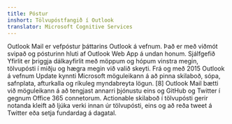 ```yaml
---
title: Póstur
inshort: Tölvupóstfangið í Outlook
translator: Microsoft Cognitive Services
---
```


Outlook Mail er vefpóstur þáttarins Outlook á vefnum. Það er með viðmót svipað og pósturinn hluti af Outlook Web App á undan honum. Sjálfgefið Yfirlit er þriggja dálkayfirlit með möppum og hópum vinstra megin, tölvupósti í miðju og hægra megin við valið skeyti. Frá og með 2015 Outlook á vefnum Update kynnti Microsoft möguleikann á að pinna skilaboð, sópa, safnplata, afturkalla og ríkuleg myndabreyta lögun. [8] Outlook Mail bætti við möguleikann á að tengjast annarri þjónustu eins og GitHub og Twitter í gegnum Office 365 connetorum. Actionable skilaboð í tölvupósti gerir notanda kleift að ljúka verki innan úr tölvupósti, eins og að reða tweet á Twitter eða setja fundardag á dagatal. 





